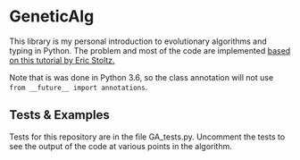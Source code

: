 # GeneticAlg
This library is my personal introduction to evolutionary algorithms and typing in Python. The problem and most of the code are implemented [based on this tutorial by Eric Stoltz.](https://towardsdatascience.com/evolution-of-a-salesman-a-complete-genetic-algorithm-tutorial-for-python-6fe5d2b3ca35)

Note that is was done in Python 3.6, so the class annotation will not use `from __future__ import annotations`.

## Tests & Examples
Tests for this repository are in the file GA_tests.py. Uncomment the tests to see the output of the code at various points in the algorithm.
